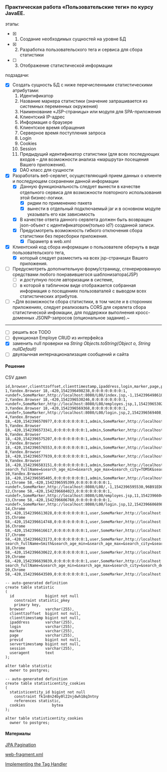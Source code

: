 ### Практическая работа      «Пользовательские теги» по курсу JavaEE.
этапы:
- [x] 1. Создание необходимых сущностей на уровне БД
- [x] 2. Разработка пользовательского тега и сервиса для сбора статистики
- [ ] 3. Отображение статистической информации

подзадачи:    
- [x] Создать сущность БД с ниже перечисленными статистическими атрибутами:
    1. Идентификатор
    2. Название маркера статистики (значение запрашивается из системных переменных окружения)
    3. Наименование «JSP-страницы» или модуля для SPA-приложения
    4. Клиентский IP-адрес
    5. Информация о браузере
    6. Клиентское время обращения
    7. Серверное время поступления запроса
    8. Login
    9. Cookies
    10. Session
    11. Предыдущий идентификатор статистики (для всех последующих входов – для возможности анализа «маршрута» посещения Вашего приложения).
  - [x] DAO класс для сущности     
      
- [x] Разработать веб-сервлет, осуществляющий прием данных о клиенте и последующем сохранении данной информации
  - [x] Данную функциональность следует вынести в качестве отдельного сервиса для возможности повторного использования этой бизнес-логики. 
    - [x] ридми по применению пакета
    - [x] вынести в отдельный подключаемый jar и в основном модуле указывать его как зависимость
  - [x] В качестве ответа данного сервлета должен быть возвращен json-объект с идентификатором(только id?) созданной записи. 
  - [x] Предусмотреть возможность гибкого отключения сбора статистики без пересборки приложения. 
    - [x] Параметр в web.xml

- [x] Клиентский код сбора информации о пользователе обернуть в виде пользовательского тега, 
  - [x] который следует разместить на всех jsp-страницах Вашего приложения.
    
- [ ] Предусмотреть дополнительную форму/страницу, сгенерированную средствами любого понравившегося шаблонизатора(JSP) 
  - [ ] и доступную после авторизации в системе, 
  - [ ] в которой  в табличном виде отображается собранная информация о посещениях пользоваталей с выводом всех статистических атрибутов. 

- [ ] ~Для возможности сбора статистики, в том числе и в сторонних приложениях, следует реализовать CORS для сервлета сбора статистической инфомации, для поддержки выполнения кросс-доменных JSONP-запросов (опциональное задание).~

- - - 

- [ ] решить все TODO
- [ ] функционал Employe CRUD из интерфейса
- [x] заменить null проверки на _String Objects.toString(Object o, String nullDefault)_
- [ ] двуязычная интернационализация сообщений и сайта

#### Решение

CSV дамп
``` 
id,browser,clienttzoffset,clienttimestamp,ipaddress,login,marker,page,previd,servertimestamp,session,useragent
1,Yandex.Browser 18,-420,1542396498238,0:0:0:0:0:0:0:1,<undef>,SomeMarker,http://localhost:8080/L08/index.jsp,-1,1542396498610,1630EB12D86AB82D97FC1AEC5221C720,52009
2,Yandex.Browser 18,-420,1542396530246,0:0:0:0:0:0:0:1,<undef>,SomeMarker,http://localhost:8080/L08/employes.jsp,1,1542396530284,1630EB12D86AB82D97FC1AEC5221C720,52010
3,Yandex.Browser 18,-420,1542396569368,0:0:0:0:0:0:0:1,<undef>,SomeMarker,http://localhost:8080/L08/login.jsp,2,1542396569408,1630EB12D86AB82D97FC1AEC5221C720,52012
4,Yandex.Browser 18,-420,1542396570977,0:0:0:0:0:0:0:1,admin,SomeMarker,http://localhost:8080/L08/login.jsp,3,1542396571013,1630EB12D86AB82D97FC1AEC5221C720,52013
5,Yandex.Browser 18,-420,1542396573341,0:0:0:0:0:0:0:1,admin,SomeMarker,http://localhost:8080/L08/scripts.jsp,4,1542396573392,1630EB12D86AB82D97FC1AEC5221C720,52014
6,Yandex.Browser 18,-420,1542396575207,0:0:0:0:0:0:0:1,admin,SomeMarker,http://localhost:8080/L08/scripts.jsp,5,1542396575244,1630EB12D86AB82D97FC1AEC5221C720,52015
7,Yandex.Browser 18,-420,1542396576553,0:0:0:0:0:0:0:1,admin,SomeMarker,http://localhost:8080/L08/about.jsp,6,1542396576586,1630EB12D86AB82D97FC1AEC5221C720,52016
8,Yandex.Browser 18,-420,1542396577939,0:0:0:0:0:0:0:1,admin,SomeMarker,http://localhost:8080/L08/employes.jsp,7,1542396577969,1630EB12D86AB82D97FC1AEC5221C720,52017
9,Yandex.Browser 18,-420,1542396583151,0:0:0:0:0:0:0:1,admin,SomeMarker,http://localhost:8080/L08/employes.jsp?search_fullName=&search_age_min=&search_age_max=&search_city=TOMSK&search_departament=&search_appointment=&search_login=,8,1542396583183,1630EB12D86AB82D97FC1AEC5221C720,52018
10,Yandex.Browser 18,-420,1542396585405,0:0:0:0:0:0:0:1,admin,SomeMarker,http://localhost:8080/L08/index.jsp,9,1542396585437,1630EB12D86AB82D97FC1AEC5221C720,52019
11,Chrome 58,-420,1542396595399,0:0:0:0:0:0:0:1,<undef>,SomeMarker,http://localhost:8080/L08/,-1,1542396595530,96B91ED03A5374920D7159F5908D5CD6,52020
12,Chrome 58,-420,1542396604023,0:0:0:0:0:0:0:1,<undef>,SomeMarker,http://localhost:8080/L08/employes.jsp,11,1542396604187,96B91ED03A5374920D7159F5908D5CD6,52021
13,Chrome 58,-420,1542396606760,0:0:0:0:0:0:0:1,<undef>,SomeMarker,http://localhost:8080/L08/login.jsp,12,1542396606898,96B91ED03A5374920D7159F5908D5CD6,52022
14,Chrome 58,-420,1542396613028,0:0:0:0:0:0:0:1,user,SomeMarker,http://localhost:8080/L08/login.jsp,13,1542396613189,96B91ED03A5374920D7159F5908D5CD6,52023
15,Chrome 58,-420,1542396614748,0:0:0:0:0:0:0:1,user,SomeMarker,http://localhost:8080/L08/scripts.jsp,14,1542396614911,96B91ED03A5374920D7159F5908D5CD6,52024
16,Chrome 58,-420,1542396616617,0:0:0:0:0:0:0:1,user,SomeMarker,http://localhost:8080/L08/employes.jsp,15,1542396616780,96B91ED03A5374920D7159F5908D5CD6,52025
17,Chrome 58,-420,1542396623173,0:0:0:0:0:0:0:1,user,SomeMarker,http://localhost:8080/L08/employes.jsp?search_fullName=Smith&search_age_min=&search_age_max=&search_city=&search_departament=&search_appointment=&search_login=,16,1542396623313,96B91ED03A5374920D7159F5908D5CD6,52026
18,Chrome 58,-420,1542396630622,0:0:0:0:0:0:0:1,user,SomeMarker,http://localhost:8080/L08/employes.jsp,17,1542396630788,96B91ED03A5374920D7159F5908D5CD6,52027
19,Chrome 58,-420,1542396639839,0:0:0:0:0:0:0:1,user,SomeMarker,http://localhost:8080/L08/employes.jsp?search_fullName=&search_age_min=&search_age_max=&search_city=&search_departament=&search_appointment=User&search_login=,18,1542396639981,96B91ED03A5374920D7159F5908D5CD6,52028
20,Chrome 58,-420,1542396643509,0:0:0:0:0:0:0:1,user,SomeMarker,http://localhost:8080/L08/index.jsp,19,1542396643636,96B91ED03A5374920D7159F5908D5CD6,52029
```


``` 
-- auto-generated definition
create table statistic
(
  id              bigint not null
    constraint statistic_pkey
    primary key,
  browser         varchar(255),
  clienttzoffset  bigint not null,
  clienttimestamp bigint not null,
  ipaddress       varchar(255),
  login           varchar(255),
  marker          varchar(255),
  page            varchar(255),
  previd          bigint not null,
  servertimestamp bigint not null,
  session         varchar(255),
  useragent       text
);

alter table statistic
  owner to postgres;

```


``` 
-- auto-generated definition
create table statisticentity_cookies
(
  statisticentity_id bigint not null
    constraint fk1n8n24by0l22njdwh18q3ntny
    references statistic,
  cookies            bytea
);

alter table statisticentity_cookies
  owner to postgres;
```





#### Материалы

[JPA Pagination](https://www.baeldung.com/jpa-pagination)

[web-fragment.xml](https://blogs.oracle.com/swchan/servlet-30-web-fragmentxml)

[Implementing the Tag Handler](https://docs.oracle.com/cd/E13222_01/wls/docs100/taglib/handler.html)


